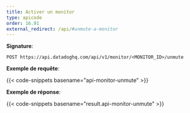 ```yaml
---
title: Activer un monitor
type: apicode
order: 16.91
external_redirect: /api/#unmute-a-monitor
---
```


**Signature**:

`POST https://api.datadoghq.com/api/v1/monitor/<MONITOR_ID>/unmute`

**Exemple de requête**:

{{< code-snippets basename="api-monitor-unmute" >}}

**Exemple de réponse**:

{{< code-snippets basename="result.api-monitor-unmute" >}}

